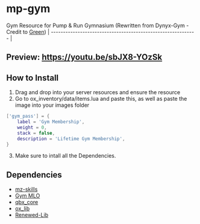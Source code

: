 # mp-gym
Gym Resource for Pump &amp; Run Gymnasium (Rewritten from Dynyx-Gym - Credit to [Green](https://github.com/GreenSlayer/dynyx-gym))
| ------------------------------------------------------------ |

## Preview: https://youtu.be/sbJX8-YOzSk

## How to Install
1. Drag and drop into your server resources and ensure the resource
2. Go to ox_inventory/data/items.lua and paste this, as well as paste the image into your images folder
```lua
['gym_pass'] = {
    label = 'Gym Membership',
    weight = 0,
    stack = false,
    description = 'Lifetime Gym Membership',
}
```
3. Make sure to intall all the Dependencies.


## Dependencies
- [mz-skills](https://github.com/GreenSlayer/mz-skills)
- [Gym MLO](https://www.gta5-mods.com/maps/mlo-pump-run-gym-add-on-sp-fivem-ragemp)
- [qbx_core](https://github.com/Qbox-Project/qbx_core)
- [ox_lib](https://github.com/overextended/ox_lib)
- [Renewed-Lib](https://github.com/Renewed-Scripts/Renewed-Lib)